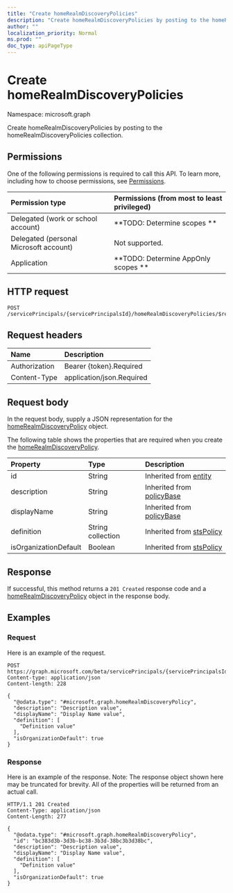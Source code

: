 ```yaml
---
title: "Create homeRealmDiscoveryPolicies"
description: "Create homeRealmDiscoveryPolicies by posting to the homeRealmDiscoveryPolicies collection."
author: ""
localization_priority: Normal
ms.prod: ""
doc_type: apiPageType
---
```


# Create homeRealmDiscoveryPolicies

Namespace: microsoft.graph

Create homeRealmDiscoveryPolicies by posting to the homeRealmDiscoveryPolicies collection.

## Permissions
One of the following permissions is required to call this API. To learn more, including how to choose permissions, see [Permissions](/concepts/permissions-reference.md).

|Permission type|Permissions (from most to least privileged)|
|:---|:---|
|Delegated (work or school account)|**TODO: Determine scopes **|
|Delegated (personal Microsoft account)|Not supported.|
|Application|**TODO: Determine AppOnly scopes **|

## HTTP request
<!-- {
  "blockType": "ignored"
}
-->
``` http
POST /servicePrincipals/{servicePrincipalsId}/homeRealmDiscoveryPolicies/$ref
```

## Request headers
|Name|Description|
|:---|:---|
|Authorization|Bearer {token}.Required|
|Content-Type|application/json.Required|

## Request body
In the request body, supply a JSON representation for the [homeRealmDiscoveryPolicy](../resources/homerealmdiscoverypolicy.md) object.

The following table shows the properties that are required when you create the [homeRealmDiscoveryPolicy](../resources/homerealmdiscoverypolicy.md).

|Property|Type|Description|
|:---|:---|:---|
|id|String| Inherited from [entity](../resources/entity.md)|
|description|String| Inherited from [policyBase](../resources/policybase.md)|
|displayName|String| Inherited from [policyBase](../resources/policybase.md)|
|definition|String collection| Inherited from [stsPolicy](../resources/stspolicy.md)|
|isOrganizationDefault|Boolean| Inherited from [stsPolicy](../resources/stspolicy.md)|



## Response
If successful, this method returns a `201 Created` response code and a [homeRealmDiscoveryPolicy](../resources/homerealmdiscoverypolicy.md) object in the response body.

## Examples

### Request
Here is an example of the request.
<!-- {
  "blockType": "request",
  "name": "create_homerealmdiscoverypolicy_from_"
}
-->
``` http
POST https://graph.microsoft.com/beta/servicePrincipals/{servicePrincipalsId}/homeRealmDiscoveryPolicies
Content-type: application/json
Content-length: 228

{
  "@odata.type": "#microsoft.graph.homeRealmDiscoveryPolicy",
  "description": "Description value",
  "displayName": "Display Name value",
  "definition": [
    "Definition value"
  ],
  "isOrganizationDefault": true
}
```

### Response
Here is an example of the response. Note: The response object shown here may be truncated for brevity. All of the properties will be returned from an actual call.
<!-- {
  "blockType": "response",
  "truncated": true,
  "@odata.type": "microsoft.graph.homerealmdiscoverypolicy"
}
-->
``` http
HTTP/1.1 201 Created
Content-Type: application/json
Content-Length: 277

{
  "@odata.type": "#microsoft.graph.homeRealmDiscoveryPolicy",
  "id": "bc383d3b-3d3b-bc38-3b3d-38bc3b3d38bc",
  "description": "Description value",
  "displayName": "Display Name value",
  "definition": [
    "Definition value"
  ],
  "isOrganizationDefault": true
}
```

